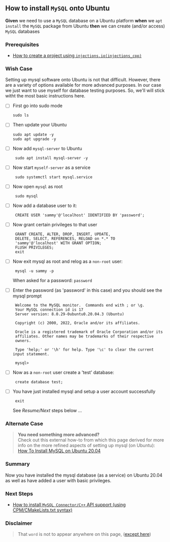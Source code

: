 


## How to install `MySQL` onto Ubuntu
**Given** we need to use a `MySQL` database on a Ubuntu platform **when** we `apt install` the `MySQL` package from Ubuntu **then** we can create (and/or access) `MySQL` databases

### Prerequisites
 - [How to create a project using `injections.io(injections_cpp)`](https://github.com/perriera/injections_cpp)

 
### Wish Case
Setting up mysql software onto Ubuntu is not that difficult. However, there are a variety of options available for more advanced purposes. In our case we just want to use myself for database testing purposes. So, we'll will stick witht the most basic instructions here.

  - [ ] First go into sudo mode

		sudo ls

  - [ ] Then update your Ubuntu
	
		sudo apt update -y
		sudo apt upgrade -y
	
 - [ ] Now add `mysql-server` to Ubuntu

		sudo apt install mysql-server -y 

 - [ ] Now start `myself-server` as a service

		sudo systemctl start mysql.service

 - [ ] Now open `mysql` as root 

		sudo mysql
		
 - [ ] Now add a database user to it:
		
		CREATE USER 'sammy'@'localhost' IDENTIFIED BY 'password';

 - [ ] Now grant certain privileges to that user

		GRANT CREATE, ALTER, DROP, INSERT, UPDATE, 
		DELETE, SELECT, REFERENCES, RELOAD on *.* TO 
		'sammy'@'localhost' WITH GRANT OPTION;
		FLUSH PRIVILEGES;
		exit

 - [ ] Now exit mysql as root and relog as a `non-root` user:

		mysql -u sammy -p

	When asked for a password: `password`

 - [ ] Enter the password (as 'password' in this case) and you should see the mysql prompt

		Welcome to the MySQL monitor.  Commands end with ; or \g.
		Your MySQL connection id is 17
		Server version: 8.0.29-0ubuntu0.20.04.3 (Ubuntu)

		Copyright (c) 2000, 2022, Oracle and/or its affiliates.

		Oracle is a registered trademark of Oracle Corporation and/or its
		affiliates. Other names may be trademarks of their respective
		owners.

		Type 'help;' or '\h' for help. Type '\c' to clear the current input statement.

		mysql> 

 - [ ] Now as a `non-root` user create a 'test' database:

		create database test;
		
 - [ ] You have just installed mysql and setup a user account successfully

		exit
	
    See *Resume/Next* steps below ...

### Alternate Case 
> **You need something more advanced?** </br>
>	Check out this external how-to from which this page derived for more info on the more refined aspects of setting up mysql (on Ubuntu):
[How To Install MySQL on Ubuntu 20.04](https://www.digitalocean.com/community/tutorials/how-to-install-mysql-on-ubuntu-20-04)

### Summary 
Now you have installed the mysql database (as a service) on Ubuntu 20.04 as well as have added a user with basic privileges. 

### Next Steps
 - [How to install `MySQL Connector/C++` API support (using CPM/CMakeLists.txt syntax)](https://github.com/perriera/for_interfaces/blob/main/db/mysql/CPP.md)


### Disclaimer
> That `word` is not to appear anywhere on this page, ([except here](https://en.wikipedia.org/wiki/Knights_Who_Say_%22Ni!%22))
